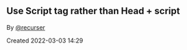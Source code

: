 ## Use Script tag rather than Head + script

By [@recurser](https://github.com/recurser)

Created 2022-03-03 14:29
